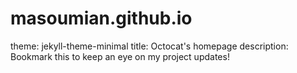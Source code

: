 # masoumian.github.io
theme: jekyll-theme-minimal
title: Octocat's homepage
description: Bookmark this to keep an eye on my project updates!
